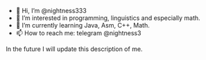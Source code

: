 - 👋 Hi, I’m @nightness333
- 👀 I’m interested in programming, linguistics and especially math.
- 🌱 I’m currently learning Java, Asm, C++, Math.
- 📫 How to reach me: telegram @nightness3

In the future I will update this description of me. 

